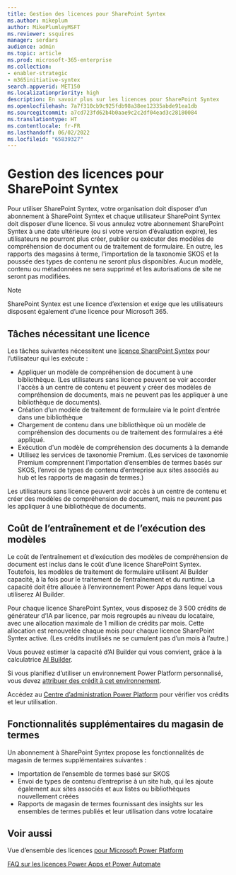 ```yaml
---
title: Gestion des licences pour SharePoint Syntex
ms.author: mikeplum
author: MikePlumleyMSFT
ms.reviewer: ssquires
manager: serdars
audience: admin
ms.topic: article
ms.prod: microsoft-365-enterprise
ms.collection:
- enabler-strategic
- m365initiative-syntex
search.appverid: MET150
ms.localizationpriority: high
description: En savoir plus sur les licences pour SharePoint Syntex
ms.openlocfilehash: 7a7f310cb9c925fdb98a38ee12335abde91ea1db
ms.sourcegitcommit: a7cd723fd62b4b0aae9c2c2df04ead3c28180084
ms.translationtype: HT
ms.contentlocale: fr-FR
ms.lasthandoff: 06/02/2022
ms.locfileid: "65839327"
---
```

# <a name="licensing-for-sharepoint-syntex"></a>Gestion des licences pour SharePoint Syntex

Pour utiliser SharePoint Syntex, votre organisation doit disposer d’un abonnement à SharePoint Syntex et chaque utilisateur SharePoint Syntex doit disposer d’une licence. Si vous annulez votre abonnement SharePoint Syntex à une date ultérieure (ou si votre version d’évaluation expire), les utilisateurs ne pourront plus créer, publier ou exécuter des modèles de compréhension de document ou de traitement de formulaire. En outre, les rapports des magasins à terme, l'importation de la taxonomie SKOS et la poussée des types de contenu ne seront plus disponibles. Aucun modèle, contenu ou métadonnées ne sera supprimé et les autorisations de site ne seront pas modifiées.
 
> [!NOTE] 
> SharePoint Syntex est une licence d’extension et exige que les utilisateurs disposent également d’une licence pour Microsoft 365.
 
## <a name="tasks-requiring-a-license"></a>Tâches nécessitant une licence
 
Les tâches suivantes nécessitent une [licence SharePoint Syntex](https://www.microsoft.com/microsoft-365/enterprise/sharepoint-syntex) pour l’utilisateur qui les exécute :
 
- Appliquer un modèle de compréhension de document à une bibliothèque. (Les utilisateurs sans licence peuvent se voir accorder l'accès à un centre de contenu et peuvent y créer des modèles de compréhension de documents, mais ne peuvent pas les appliquer à une bibliothèque de documents).
- Création d’un modèle de traitement de formulaire via le point d’entrée dans une bibliothèque
- Chargement de contenu dans une bibliothèque où un modèle de compréhension des documents ou de traitement des formulaires a été appliqué.
- Exécution d'un modèle de compréhension des documents à la demande
- Utilisez les services de taxonomie Premium. (Les services de taxonomie Premium comprennent l’importation d’ensembles de termes basés sur SKOS, l’envoi de types de contenu d’entreprise aux sites associés au hub et les rapports de magasin de termes.)

Les utilisateurs sans licence peuvent avoir accès à un centre de contenu et créer des modèles de compréhension de document, mais ne peuvent pas les appliquer à une bibliothèque de documents.
 
## <a name="cost-of-training-and-running-models"></a>Coût de l’entraînement et de l’exécution des modèles
 
Le coût de l’entraînement et d’exécution des modèles de compréhension de document est inclus dans le coût d’une licence SharePoint Syntex. Toutefois, les modèles de traitement de formulaire utilisent AI Builder capacité, à la fois pour le traitement de l’entraînement et du runtime. La capacité doit être allouée à l’environnement Power Apps dans lequel vous utiliserez AI Builder.

Pour chaque licence SharePoint Syntex, vous disposez de 3 500 crédits de générateur d’IA par licence, par mois regroupés au niveau du locataire, avec une allocation maximale de 1 million de crédits par mois. Cette allocation est renouvelée chaque mois pour chaque licence SharePoint Syntex active. (Les crédits inutilisés ne se cumulent pas d’un mois à l’autre.) 

Vous pouvez estimer la capacité d’AI Builder qui vous convient, grâce à la calculatrice [AI Builder](https://powerapps.microsoft.com/ai-builder-calculator).

Si vous planifiez d’utiliser un environnement Power Platform personnalisé, vous devez [attribuer des crédit à cet environnement](/power-platform/admin/capacity-add-on).

Accédez au [Centre d’administration Power Platform](https://admin.powerplatform.microsoft.com/resources/capacity) pour vérifier vos crédits et leur utilisation.
  
## <a name="additional-term-store-features"></a>Fonctionnalités supplémentaires du magasin de termes
 
Un abonnement à SharePoint Syntex propose les fonctionnalités de magasin de termes supplémentaires suivantes :
 
- Importation de l’ensemble de termes basé sur SKOS
- Envoi de types de contenu d’entreprise à un site hub, qui les ajoute également aux sites associés et aux listes ou bibliothèques nouvellement créées
- Rapports de magasin de termes fournissant des insights sur les ensembles de termes publiés et leur utilisation dans votre locataire


## <a name="see-also"></a>Voir aussi

Vue d’ensemble des licences [pour Microsoft Power Platform](/power-platform/admin/pricing-billing-skus)

[FAQ sur les licences Power Apps et Power Automate](/power-platform/admin/powerapps-flow-licensing-faq)
